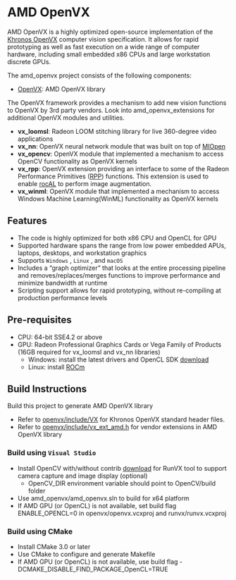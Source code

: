 # AMD OpenVX

AMD OpenVX is a highly optimized open-source implementation of the [Khronos OpenVX](https://www.khronos.org/registry/vx/) computer vision specification. It allows for rapid prototyping as well as fast execution on a wide range of computer hardware, including small embedded x86 CPUs and large workstation discrete GPUs.

The amd_openvx project consists of the following components:

* [OpenVX](openvx/README.md): AMD OpenVX library

The OpenVX framework provides a mechanism to add new vision functions to OpenVX by 3rd party vendors. Look into amd_openvx_extensions for additional OpenVX modules and utilities.

* **vx_loomsl**: Radeon LOOM stitching library for live 360-degree video applications
* **vx_nn**: OpenVX neural network module that was built on top of [MIOpen](https://github.com/ROCmSoftwarePlatform/MIOpen)
* **vx_opencv**: OpenVX module that implemented a mechanism to access OpenCV functionality as OpenVX kernels
* **vx_rpp**: OpenVX extension providing an interface to some of the Radeon Performance Primitives ([RPP](https://github.com/GPUOpen-ProfessionalCompute-Libraries/rpp)) functions. This extension is used to enable [rocAL](../rocAL/README.md) to perform image augmentation.
* **vx_winml**: OpenVX module that implemented a mechanism to access Windows Machine Learning(WinML) functionality as OpenVX kernels

## Features

* The code is highly optimized for both x86 CPU and OpenCL for GPU
* Supported hardware spans the range from low power embedded APUs, laptops, desktops, and workstation graphics
* Supports `Windows` , `Linux` , and `macOS`
* Includes a “graph optimizer” that looks at the entire processing pipeline and removes/replaces/merges functions to improve performance and minimize bandwidth at runtime 
* Scripting support allows for rapid prototyping, without re-compiling at production performance levels

## Pre-requisites

* CPU: 64-bit SSE4.2 or above
* GPU: Radeon Professional Graphics Cards or Vega Family of Products (16GB required for vx_loomsl and vx_nn libraries)
  + Windows: install the latest drivers and OpenCL SDK [download](https://github.com/GPUOpen-LibrariesAndSDKs/OCL-SDK/releases)
  + Linux: install [ROCm](https://rocm.github.io/ROCmInstall.html)

## Build Instructions

Build this project to generate AMD OpenVX library 

* Refer to [openvx/include/VX](openvx/include/VX) for Khronos OpenVX standard header files.
* Refer to [openvx/include/vx_ext_amd.h](openvx/include/vx_ext_amd.h) for vendor extensions in AMD OpenVX library

### Build using `Visual Studio`

* Install OpenCV with/without contrib [download](https://github.com/opencv/opencv/releases) for RunVX tool to support camera capture and image display (optional)
  + OpenCV_DIR environment variable should point to OpenCV/build folder
* Use amd_openvx/amd_openvx.sln to build for x64 platform
* If AMD GPU (or OpenCL) is not available, set build flag ENABLE_OPENCL=0 in openvx/openvx.vcxproj and runvx/runvx.vcxproj

### Build using CMake

* Install CMake 3.0 or later
* Use CMake to configure and generate Makefile
* If AMD GPU (or OpenCL) is not available, use build flag -DCMAKE_DISABLE_FIND_PACKAGE_OpenCL=TRUE
